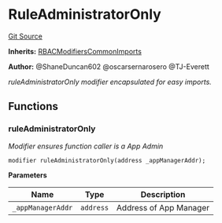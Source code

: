 # RuleAdministratorOnly
[Git Source](https://github.com/thrackle-io/tron/blob/17f0c18311739ad27e810cec2eb3f45ea28c2fd7/src/protocol/economic/RuleAdministratorOnly.sol)

**Inherits:**
[RBACModifiersCommonImports](/src/client/token/handler/common/RBACModifiersCommonImports.sol/abstract.RBACModifiersCommonImports.md)

**Author:**
@ShaneDuncan602 @oscarsernarosero @TJ-Everett

*ruleAdministratorOnly modifier encapsulated for easy imports.*


## Functions
### ruleAdministratorOnly

*Modifier ensures function caller is a App Admin*


```solidity
modifier ruleAdministratorOnly(address _appManagerAddr);
```
**Parameters**

|Name|Type|Description|
|----|----|-----------|
|`_appManagerAddr`|`address`|Address of App Manager|


